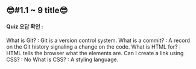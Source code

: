 ## 😎#1.1 ~ 9 title😎

#### Quiz 오답 확인 :
What is Git? : Git is a version control system.
What is a commit? : A record on the Git history signaling a change on the code.
What is HTML for? : HTML tells the browser what the elements are.
Can I create a link using CSS? : No
What is CSS? : A styling language.